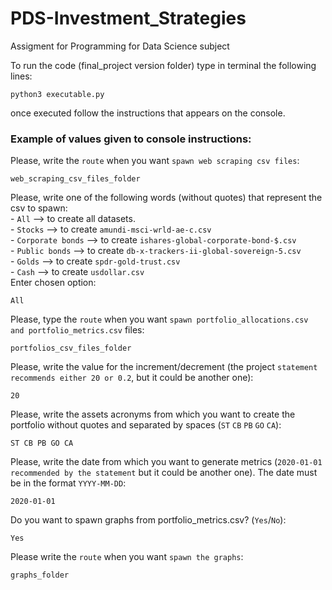 # PDS-Investment_Strategies
Assigment for Programming for Data Science subject

To run the code (final_project version folder) type in terminal the following lines:

```console
python3 executable.py
```
once executed follow the instructions that appears on the console.


### Example of values given to console instructions:

Please, write the ```route``` when you want ```spawn web scraping csv files```: 
```console 
web_scraping_csv_files_folder
```
Please, write one of the following words (without quotes) that represent the csv to spawn:\
                 - ```All``` --> to create all datasets.\
                 - ```Stocks``` --> to create ```amundi-msci-wrld-ae-c.csv```\
                 - ```Corporate bonds``` --> to create ```ishares-global-corporate-bond-$.csv```\
                 - ```Public bonds``` --> to create ```db-x-trackers-ii-global-sovereign-5.csv```\
                 - ```Golds``` --> to create ```spdr-gold-trust.csv```\
                 - ```Cash``` --> to create ```usdollar.csv```\
                 Enter chosen option: 
```console 
All
```
Please, type the ```route``` when you want ```spawn portfolio_allocations.csv and portfolio_metrics.csv```  files: 
```console 
portfolios_csv_files_folder
```
Please, write the value for  the increment/decrement (the project ```statement recommends either 20 or 0.2```, but it could be another one): 
```console 
20
```
Please, write  the assets acronyms  from which you want to create the portfolio without quotes and separated by spaces  (```ST``` ```CB``` ```PB``` ```GO``` ```CA```): 
```console 
ST CB PB GO CA
```
Please, write  the date  from which you want to generate metrics  (```2020-01-01 recommended by the statement``` but it could be another one).  The date must be in the format ```YYYY-MM-DD```: 
```console 
2020-01-01
```
Do you want to spawn graphs from portfolio_metrics.csv? (```Yes```/```No```): 
```console 
Yes
```
Please write the ```route``` when you want ```spawn the graphs```: 
```console 
graphs_folder
```
